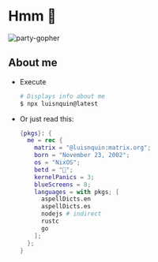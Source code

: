 # Hmm 🎋

![party-gopher](https://media.giphy.com/media/Gh1Jm4GbZU2tH7PHn4/giphy.gif)

## About me

- Execute

    ```bash
    # Displays info about me
    $ npx luisnquin@latest
    ```

- Or just read this:

    ```nix
    {pkgs}: {
      me = rec {
        matrix = "@luisnquin:matrix.org";
        born = "November 23, 2002";
        os = "NixOS";
        betd = "🌂";
        kernelPanics = 3;
        blueScreens = 8;
        languages = with pkgs; [
          aspellDicts.en
          aspellDicts.es
          nodejs # indirect
          rustc
          go
        ];
      };
    }
    ```
